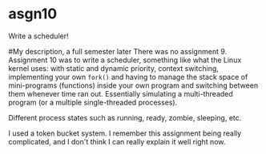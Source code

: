 asgn10
======

Write a scheduler!

#My description, a full semester later
There was no assignment 9. Assignment 10 was to write a scheduler, something 
like what the Linux kernel uses: with static and dynamic priority, context 
switching, implementing your own `fork()` and having to manage the stack space 
of mini-programs (functions) inside your own program and switching between them 
whenever time ran out. Essentially simulating a multi-threaded program (or 
a multiple single-threaded processes).

Different process states such as running, ready, zombie, sleeping, etc. 

I used a token bucket system. I remember this assignment being really 
complicated, and I don't think I can really explain it well right now.


